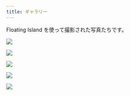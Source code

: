 ```yaml
---
title: ギャラリー
---
```


Floating Island を使って撮影された写真たちです。

![](https://images.natsuneko.com/6bb4ef8c7c5e873ee4d4b7be5921fe7528d73bac59e38dece267a7e928e30c74.png)

![](https://images.natsuneko.com/7e86278697ca9bd916632b8412e3b4efe1446541eeac0981862fdf627913b736.png)

![](https://images.natsuneko.com/90f423f4ffaa777ae6f8002159d79c6738711e98cfb9d177c458c04bde88198f.png)

![](https://images.natsuneko.com/802fb3bc88a744a4dddcdbd2bd1abfdb85bda7d91a60e2ee176fafeef79dbae1.png)

![](https://images.natsuneko.com/b0ed11f9a3e473087b0d97bf54509da16d804ae19693cbecb9232c38cc6098be.png)
